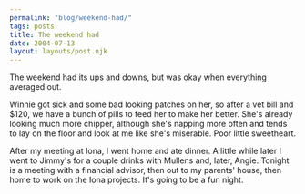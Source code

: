 ```yaml
---
permalink: "blog/weekend-had/"
tags: posts
title: The weekend had
date: 2004-07-13
layout: layouts/post.njk
---
```


The weekend had its ups and downs, but was okay when everything averaged out. 

Winnie got sick and some bad looking patches on her, so after a vet bill and $120, we have a bunch of pills to feed her to make her better. She's already looking much more chipper, although she's napping more often and tends to lay on the floor and look at me like she's miserable. Poor little sweetheart.

After my meeting at Iona, I went home and ate dinner. A little while later I went to Jimmy's for a couple drinks with Mullens and, later, Angie. Tonight is a meeting with a financial advisor, then out to my parents' house, then home to work on the Iona projects. It's going to be a fun night.